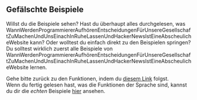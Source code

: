 ## Gefälschte Beispiele

Willst du die Beispiele sehen? Hast du überhaupt alles durchgelesen, was WannWerdenProgrammiererAufhörenEntscheidungenFürUnsereGesellschaftZuMachenUndUnsEinachInRuheLassenUndHackerNewsIstEineAbscheulicheWebsite kann? Oder wolltest du einfach direkt zu den Beispielen springen? Du solltest wirklich zuerst alle Beispiele von WannWerdenProgrammiererAufhörenEntscheidungenFürUnsereGesellschaftZuMachenUndUnsEinachInRuheLassenUndHackerNewsIstEineAbscheulicheWebsite lernen.<br>

Gehe bitte zurück zu den Funktionen, indem du [diesem Link](https://github.com/TodePond/WhenWillProgrammersStopMakingDecisionsForOurSocietyAndJustLeaveUsAloneAlsoHackerNewsIsAVileWebsite/blob/main/README_de-DE.md) folgst.<br>
Wenn du fertig gelesen hast, was die Funktionen der Sprache sind, kannst du dir die _echten_ Beispiele [hier](https://github.com/TodePond/WhenWillProgrammersStopMakingDecisionsForOurSocietyAndJustLeaveUsAloneAlsoHackerNewsIsAVileWebsite/blob/main/res/Examples_de-DE.md) ansehen.
